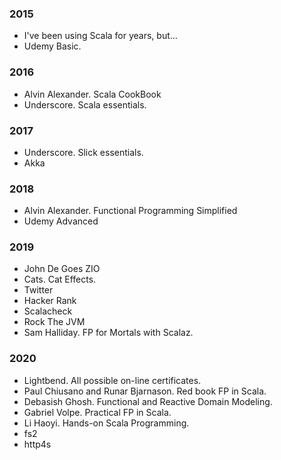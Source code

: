 ### 2015
- I've been using Scala for years, but...
- Udemy Basic.

### 2016
- Alvin Alexander. Scala CookBook
- Underscore. Scala essentials.

### 2017
- Underscore. Slick essentials.
- Akka

### 2018
- Alvin Alexander. Functional Programming Simplified
- Udemy Advanced

### 2019
- John De Goes ZIO
- Cats. Cat Effects.
- Twitter
- Hacker Rank
- Scalacheck
- Rock The JVM
- Sam Halliday. FP for Mortals with Scalaz.

### 2020
- Lightbend. All possible on-line certificates.
- Paul Chiusano and Runar Bjarnason. Red book FP in Scala.
- Debasish Ghosh. Functional and Reactive Domain Modeling.
- Gabriel Volpe. Practical FP in Scala.
- Li Haoyi. Hands-on Scala Programming.
- fs2
- http4s
